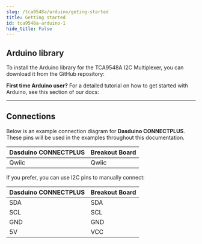 ```yaml
---
slug: /tca9548a/arduino/geting-started 
title: Getting started
id: tca9548a-arduino-1 
hide_title: False
---
```


## Arduino library

To install the Arduino library for the TCA9548A I2C Multiplexer, you can download it from the GitHub repository:
<QuickLink  
  title="IO expander TCA9548A breakout Arduino library"  
  description="IO expander Arduino library by Soldered"  
  url="https://github.com/SolderedElectronics/Soldered-TCA9548A-I2C-Multiplexer-Arduino-Library"  
/>  

<InfoBox>

**First time Arduino user?** For a detailed tutorial on how to get started with Arduino, see this section of our docs:

<QuickLink  
  title="Getting started with Arduino"  
  description="A full, comprehensive tutorial on how to fully set up and upload code for the first time on an Arduino board, from scratch!"  
  url="#"  
/>  

</InfoBox>

---

## Connections

Below is an example connection diagram for **Dasduino CONNECTPLUS**. These pins will be used in the examples throughout this documentation.

| **Dasduino CONNECTPLUS** | **Breakout Board** |
| ------------------------ | ------------------ |
| Qwiic                    | Qwiic              |

<InfoBox>

If you prefer, you can use I2C pins to manually connect:

| **Dasduino CONNECTPLUS** | **Breakout Board** |
| ------------------------ | ------------------ |
| SDA                     | SDA                |
| SCL                     | SCL                |
| GND                     | GND                |
| 5V                      | VCC                |


</InfoBox>